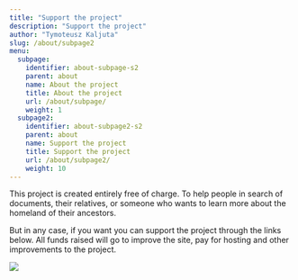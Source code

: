 ```yaml
---
title: "Support the project"
description: "Support the project"
author: "Tymoteusz Kaljuta"
slug: /about/subpage2
menu:
  subpage:
    identifier: about-subpage-s2
    parent: about
    name: About the project
    title: About the project
    url: /about/subpage/
    weight: 1
  subpage2:
    identifier: about-subpage2-s2
    parent: about
    name: Support the project
    title: Support the project
    url: /about/subpage2/
    weight: 10
---
```


This project is created entirely free of charge. To help people in search of documents, their relatives, or someone who wants to learn more about the homeland of their ancestors. 

But in any case, if you want you can support the project through the links below. All funds raised will go to improve the site, pay for hosting and other improvements to the project.

[<img src="https://i.ibb.co/cNy45h6/paypal.png">](https://paypal.me/EsFrPls?country.x=PL&locale.x=en_US)